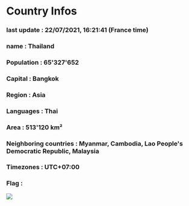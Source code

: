 # Country  Infos
### last update : 22/07/2021, 16:21:41 (France time)

### name : Thailand
### Population : 65'327'652
### Capital : Bangkok
### Region : Asia
### Languages : Thai
### Area : 513'120 km²
### Neighboring countries : Myanmar, Cambodia, Lao People's Democratic Republic, Malaysia
### Timezones : UTC+07:00

### Flag :
![](https://restcountries.eu/data/tha.svg)